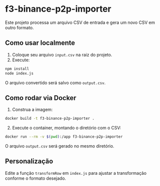 # f3-binance-p2p-importer

Este projeto processa um arquivo CSV de entrada e gera um novo CSV em outro formato.

## Como usar localmente

1. Coloque seu arquivo `input.csv` na raiz do projeto.
2. Execute:

```bash
npm install
node index.js
```

O arquivo convertido será salvo como `output.csv`.

## Como rodar via Docker

1. Construa a imagem:

```bash
docker build -t f3-binance-p2p-importer .
```

2. Execute o container, montando o diretório com o CSV:

```bash
docker run --rm -v $(pwd):/app f3-binance-p2p-importer
```

O arquivo `output.csv` será gerado no mesmo diretório.

## Personalização

Edite a função `transformRow` em `index.js` para ajustar a transformação conforme o formato desejado.
